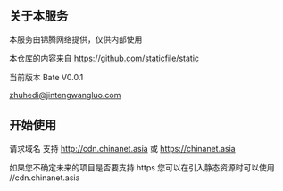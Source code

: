 ## 关于本服务

本服务由锦腾网络提供，仅供内部使用

本仓库的内容来自 https://github.com/staticfile/static

当前版本 Bate V0.0.1

zhuhedi@jintengwangluo.com



## 开始使用

请求域名 支持 http://cdn.chinanet.asia 或 https://chinanet.asia

如果您不确定未来的项目是否要支持 https 您可以在引入静态资源时可以使用 //cdn.chinanet.asia 